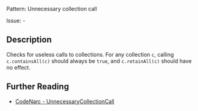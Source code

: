 Pattern: Unnecessary collection call

Issue: -

## Description

Checks for useless calls to collections. For any collection `c`, calling `c.containsAll(c)` should always be `true`, and `c.retainAll(c)` should have no effect.

## Further Reading

* [CodeNarc - UnnecessaryCollectionCall](http://codenarc.sourceforge.net/codenarc-rules-unnecessary.html#UnnecessaryCollectionCall)